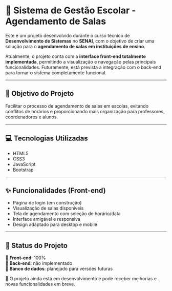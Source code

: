 # 🏫 Sistema de Gestão Escolar - Agendamento de Salas

Este é um projeto desenvolvido durante o curso técnico de **Desenvolvimento de Sistemas** no **SENAI**, com o objetivo de criar uma solução para o **agendamento de salas em instituições de ensino**.

Atualmente, o projeto conta com a **interface front-end totalmente implementada**, permitindo a visualização e navegação pelas principais funcionalidades. Futuramente, está prevista a integração com o back-end para tornar o sistema completamente funcional.

---

## 🎯 Objetivo do Projeto

Facilitar o processo de agendamento de salas em escolas, evitando conflitos de horários e proporcionando mais organização para professores, coordenadores e alunos.

---

## 💻 Tecnologias Utilizadas

- HTML5  
- CSS3  
- JavaScript  
- Bootstrap

---

## ✨ Funcionalidades (Front-end)

- Página de login (em construção)
- Visualização de salas disponíveis
- Tela de agendamento com seleção de horário/data
- Interface amigável e responsiva
- Design adaptado para desktop e mobile

---

## 🚧 Status do Projeto

🔸 **Front-end**: 100%  
🔸 **Back-end**: não implementado  
🔸 **Banco de dados**: planejado para versões futuras  

📌 O projeto ainda está em desenvolvimento e pode receber melhorias e novas funcionalidades em breve.


